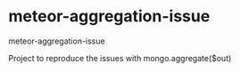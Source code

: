 # meteor-aggregation-issue
meteor-aggregation-issue

Project to reproduce the issues with mongo.aggregate($out)
